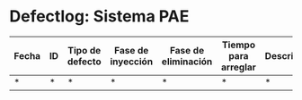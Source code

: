 # Defectlog: Sistema PAE

| Fecha | ID | Tipo de defecto | Fase de inyección | Fase de eliminación | Tiempo para arreglar | Descripción |
| ----- | -- | --------------- | ----------------- | ------------------- | -------------------- | ----------- |
| * | * | * | * | * | * | * |